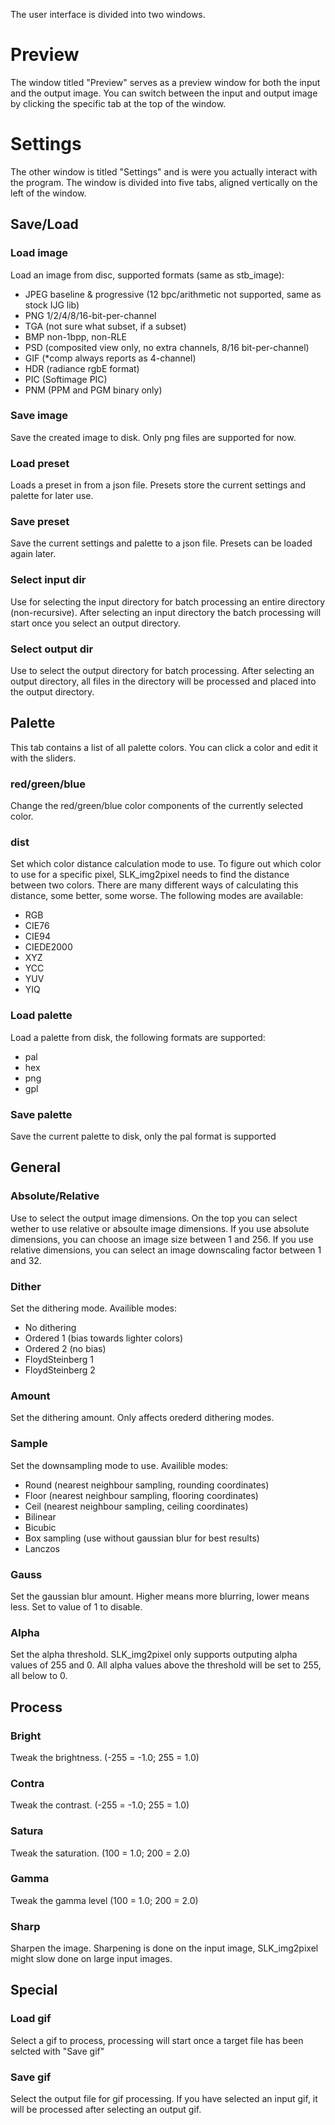 The user interface is divided into two windows. 

# Preview

The window titled "Preview" serves as a preview window for both the input and the output image. You can switch between the input and output image by clicking the specific tab at the top of the window.

# Settings

The other window is titled "Settings" and is were you actually interact with the program. The window is divided into five tabs, aligned vertically on the left of the window.

## Save/Load

### Load image

Load an image from disc, supported formats (same as stb_image): 

   * JPEG baseline & progressive (12 bpc/arithmetic not supported, same as stock IJG lib)
   * PNG 1/2/4/8/16-bit-per-channel
   * TGA (not sure what subset, if a subset)
   * BMP non-1bpp, non-RLE
   * PSD (composited view only, no extra channels, 8/16 bit-per-channel)
   * GIF (*comp always reports as 4-channel)
   * HDR (radiance rgbE format)
   * PIC (Softimage PIC)
   * PNM (PPM and PGM binary only)

### Save image

Save the created image to disk. Only png files are supported for now.

### Load preset

Loads a preset in from a json file. Presets store the current settings and palette for later use.

### Save preset

Save the current settings and palette to a json file. Presets can be loaded again later.

### Select input dir

Use for selecting the input directory for batch processing an entire directory (non-recursive). After selecting an input directory the batch processing will start once you select an output directory.

### Select output dir

Use to select the output directory for batch processing. After selecting an output directory, all files in the directory will be processed and placed into the output directory.

## Palette

This tab contains a list of all palette colors. You can click a color and edit it with the sliders.

### red/green/blue

Change the red/green/blue color components of the currently selected color.

### dist

Set which color distance calculation mode to use. 
To figure out which color to use for a specific pixel, SLK_img2pixel needs to find the distance between two colors. There are many different ways of calculating this distance, some better, some worse. The following modes are available:

* RGB 
* CIE76
* CIE94
* CIEDE2000
* XYZ
* YCC
* YUV
* YIQ

### Load palette

Load a palette from disk, the following formats are supported: 

   * pal
   * hex
   * png
   * gpl

### Save palette

Save the current palette to disk, only the pal format is supported

## General

### Absolute/Relative

Use to select the output image dimensions. On the top you can select wether to use relative or absoulte image dimensions. If you use absolute dimensions, you can choose an image size between 1 and 256. If you use relative dimensions, you can select an image downscaling factor between 1 and 32.

### Dither

Set the dithering mode. Availible modes:

   * No dithering
   * Ordered 1 (bias towards lighter colors)
   * Ordered 2 (no bias)
   * FloydSteinberg 1
   * FloydSteinberg 2

### Amount

Set the dithering amount. Only affects orederd dithering modes.

### Sample

Set the downsampling mode to use. Availible modes:

   * Round (nearest neighbour sampling, rounding coordinates)
   * Floor (nearest neighbour sampling, flooring coordinates)
   * Ceil  (nearest neighbour sampling, ceiling coordinates)
   * Bilinear
   * Bicubic
   * Box sampling (use without gaussian blur for best results)
   * Lanczos

### Gauss

Set the gaussian blur amount. Higher means more blurring, lower means less. Set to value of 1 to disable.

### Alpha

Set the alpha threshold. SLK_img2pixel only supports outputing alpha values of 255 and 0. All alpha values above the threshold will be set to 255, all below to 0.

## Process

### Bright

Tweak the brightness. (-255 = -1.0; 255 = 1.0)

### Contra

Tweak the contrast. (-255 = -1.0; 255 = 1.0)

### Satura

Tweak the saturation. (100 = 1.0; 200 = 2.0)

### Gamma

Tweak the gamma level (100 = 1.0; 200 = 2.0)

### Sharp

Sharpen the image. Sharpening is done on the input image, SLK_img2pixel might slow done on large input images.

## Special

### Load gif

Select a gif  to process, processing will start once a target file has been selcted with "Save gif"

### Save gif

Select the output file for gif processing. If you have selected an input gif, it will be processed after selecting an output gif.

